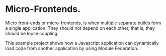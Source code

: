 <h1> Micro-Frontends. </h1>

Micro front-ends or micro-frontends, is when multiple separate builds form a single application. They should not depend on each other, that is, they should be loose coupling.

This example project shows how a Javascript application can dynamically load code from another application by using Module Federation.
